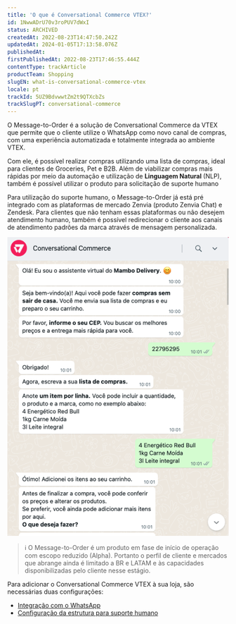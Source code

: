 ```yaml
---
title: 'O que é Conversational Commerce VTEX?'
id: 1NwwADrU70v3roPUV7dWxI
status: ARCHIVED
createdAt: 2022-08-23T14:47:50.242Z
updatedAt: 2024-01-05T17:13:58.076Z
publishedAt: 
firstPublishedAt: 2022-08-23T17:46:55.444Z
contentType: trackArticle
productTeam: Shopping
slugEN: what-is-conversational-commerce-vtex
locale: pt
trackId: 5UZ9BdvwwtZm2t9QTXcbZs
trackSlugPT: conversational-commerce
---
```


O Message-to-Order é a solução de Conversational Commerce da VTEX que permite que o cliente utilize o WhatsApp como novo canal de compras, com uma experiência automatizada e totalmente integrada ao ambiente VTEX.

Com ele, é possível realizar compras utilizando uma lista de compras, ideal para clientes de Groceries, Pet e B2B. Além de viabilizar compras mais rápidas por meio da automação e utilização de **Linguagem Natural** (NLP), também é possível utilizar o produto para solicitação de suporte humano 

Para utilização do suporte humano, o Message-to-Order já está pré integrado com as plataformas de mercado Zenvia (produto Zenvia Chat) e Zendesk. Para clientes que não tenham essas plataformas ou não desejem atendimento humano, também é possível redirecionar o cliente aos canais de atendimento padrões da marca através de mensagem personalizada. 

![chatbot-PT](https://raw.githubusercontent.com/vtexdocs/help-center-content/refs/heads/main/docs/pt/tracks/conversational-commerce/o-que-e-conversational-commerce-vtex_1.png)

>ℹ️ O Message-to-Order é um produto em fase de início de operação com escopo reduzido (Alpha). Portanto o perfil de cliente e mercados que abrange ainda é limitado a BR e LATAM e às capacidades disponibilizadas pelo cliente nesse estágio.

Para adicionar o Conversational Commerce VTEX à sua loja, são necessárias duas configurações:

- [Integração com o WhatsApp](https://help.vtex.com/pt/tracks/conversational-commerce-vtex--5UZ9BdvwwtZm2t9QTXcbZs/33sM0SVrwffWhAhAgiGrZb)
- [Configuração da estrutura para suporte humano](https://help.vtex.com/pt/tracks/conversational-commerce-vtex--5UZ9BdvwwtZm2t9QTXcbZs/33sM0SVrwffWhAhAgiGrZb)

